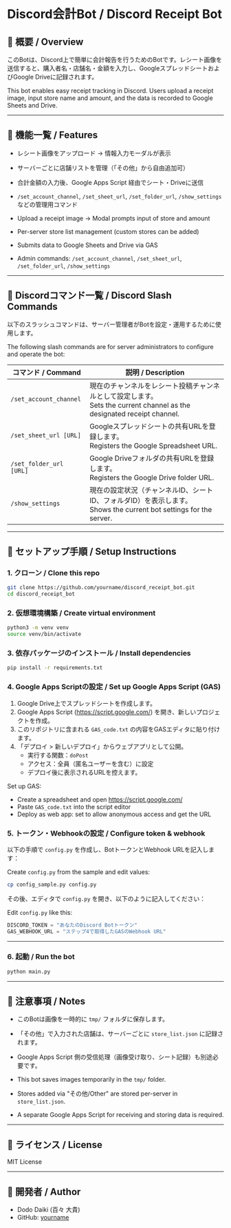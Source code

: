 # Discord会計Bot / Discord Receipt Bot

## 📝 概要 / Overview

このBotは、Discord上で簡単に会計報告を行うためのBotです。レシート画像を送信すると、購入者名・店舗名・金額を入力し、GoogleスプレッドシートおよびGoogle Driveに記録されます。

This bot enables easy receipt tracking in Discord. Users upload a receipt image, input store name and amount, and the data is recorded to Google Sheets and Drive.

---

## 🧩 機能一覧 / Features

- レシート画像をアップロード → 情報入力モーダルが表示
- サーバーごとに店舗リストを管理（「その他」から自由追加可）
- 合計金額の入力後、Google Apps Script 経由でシート・Driveに送信
- `/set_account_channel`, `/set_sheet_url`, `/set_folder_url`, `/show_settings` などの管理用コマンド

- Upload a receipt image → Modal prompts input of store and amount
- Per-server store list management (custom stores can be added)
- Submits data to Google Sheets and Drive via GAS
- Admin commands: `/set_account_channel`, `/set_sheet_url`, `/set_folder_url`, `/show_settings`

---

## 💬 Discordコマンド一覧 / Discord Slash Commands

以下のスラッシュコマンドは、サーバー管理者がBotを設定・運用するために使用します。

The following slash commands are for server administrators to configure and operate the bot:

| コマンド / Command              | 説明 / Description |
|--------------------------------|---------------------|
| `/set_account_channel`         | 現在のチャンネルをレシート投稿チャンネルとして設定します。<br>Sets the current channel as the designated receipt channel. |
| `/set_sheet_url [URL]`         | Googleスプレッドシートの共有URLを登録します。<br>Registers the Google Spreadsheet URL. |
| `/set_folder_url [URL]`        | Google Driveフォルダの共有URLを登録します。<br>Registers the Google Drive folder URL. |
| `/show_settings`               | 現在の設定状況（チャンネルID、シートID、フォルダID）を表示します。<br>Shows the current bot settings for the server. |

---

## 🚀 セットアップ手順 / Setup Instructions

### 1. クローン / Clone this repo
```bash
git clone https://github.com/yourname/discord_receipt_bot.git
cd discord_receipt_bot
```

### 2. 仮想環境構築 / Create virtual environment
```bash
python3 -m venv venv
source venv/bin/activate
```

### 3. 依存パッケージのインストール / Install dependencies
```bash
pip install -r requirements.txt
```

### 4. Google Apps Scriptの設定 / Set up Google Apps Script (GAS)

1. Google Drive上でスプレッドシートを作成します。
2. Google Apps Script (https://script.google.com/) を開き、新しいプロジェクトを作成。
3. このリポジトリに含まれる `GAS_code.txt` の内容をGASエディタに貼り付けます。
4. 「デプロイ > 新しいデプロイ」からウェブアプリとして公開。
   - 実行する関数：`doPost`
   - アクセス：全員（匿名ユーザーを含む）に設定
   - デプロイ後に表示されるURLを控えます。

Set up GAS:
- Create a spreadsheet and open https://script.google.com/
- Paste `GAS_code.txt` into the script editor
- Deploy as web app: set to allow anonymous access and get the URL

### 5. トークン・Webhookの設定 / Configure token & webhook

以下の手順で `config.py` を作成し、BotトークンとWebhook URLを記入します：

Create `config.py` from the sample and edit values:

```bash
cp config_sample.py config.py
```

その後、エディタで `config.py` を開き、以下のように記入してください：

Edit `config.py` like this:
```python
DISCORD_TOKEN = "あなたのDiscord Botトークン"
GAS_WEBHOOK_URL = "ステップ4で取得したGASのWebhook URL"
```

---

### 6. 起動 / Run the bot
```bash
python main.py
```

---

## 📌 注意事項 / Notes

- このBotは画像を一時的に `tmp/` フォルダに保存します。
- 「その他」で入力された店舗は、サーバーごとに `store_list.json` に記録されます。
- Google Apps Script 側の受信処理（画像受け取り、シート記録）も別途必要です。

- This bot saves images temporarily in the `tmp/` folder.
- Stores added via "その他/Other" are stored per-server in `store_list.json`.
- A separate Google Apps Script for receiving and storing data is required.

---

## 📄 ライセンス / License

MIT License

---

## 📧 開発者 / Author

- Dodo Daiki (百々 大貴)
- GitHub: [yourname](https://github.com/yourname)